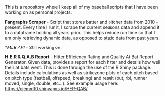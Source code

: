 This is a repository where I keep all of my baseball scripts that I have been working on as personal projects.

**Fangraphs Scraper** - Script that stores batter and pitcher data from 2010 -present. Every time I run it, I scrape the current seasons data and append it to a dataframe holding all years prior. This helps reduce run time so that I am only retrieving dynamic data, as opposed to static data from past years.

**MLB API* - Still working on.

**H.E.R & Q.A.B Report** - Hitter Efficiency Rating and Quality At Bat Report Generator. Given data, provides a report for each hitter and details how well their at bats went. This is done through the use of the R Shiny package. Details include calculations as well as strikezone plots of each pitch based on pitch type (fastball, offspeed, breaking) and result (out, rbi, runner moved, single, double, etc...). 
      See example usage here: https://cjemm10.shinyapps.io/HER-QAB/

